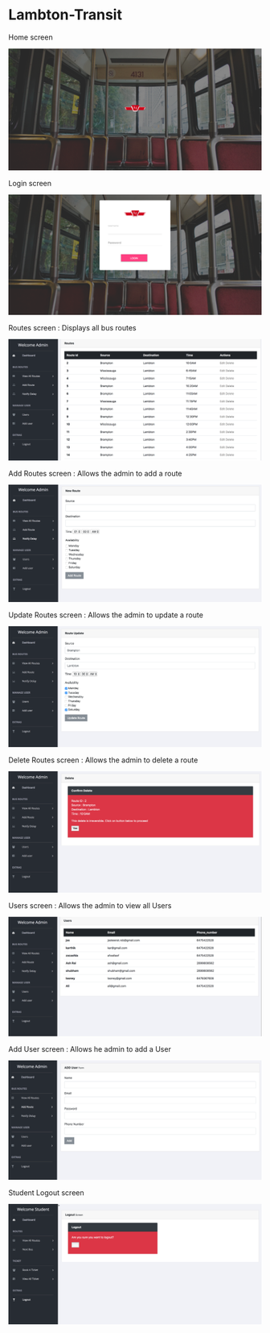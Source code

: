 # Lambton-Transit
<p>Home screen</p>
<img src="screenshots/TransitHome.png" />
<p>Login screen</p>
<img src="screenshots/Login.png" />
<p>Routes screen : Displays all bus routes</p>
<img src="screenshots/Routes.png" />
<p>Add Routes screen : Allows the admin to add a route</p>
<img src="screenshots/AddRoute.png" />
<p>Update Routes screen : Allows the admin to update a route</p>
<img src="screenshots/UpdateRoute.png" />
<p>Delete Routes screen : Allows the admin to delete a route</p>
<img src="screenshots/DeleteRoute.png" />
<p>Users screen : Allows the admin to view all Users</p>
<img src="screenshots/AllUsers.png" />

<p>Add User screen : Allows he admin to add a User</p>
<img src="screenshots/AddUser.png" />

<p>Student Logout screen</p>
<img src="screenshots/Student_Logout.png" />
